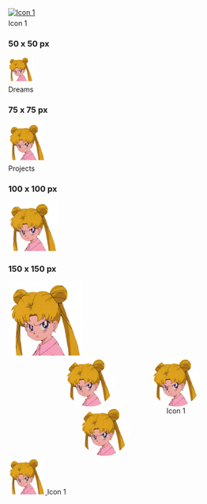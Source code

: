 <!DOCTYPE html>
<html>
<head>
  
  <style> 
    .icon-container {
      display: flex;
      gap: 75px; /* Adjust the gap as needed */
      flex-wrap: wrap;
      justify-content: center;
    } 
    
     .icon-container .icon {
      display: flex;
      flex-direction: column;
      align-items: center;
      text-align: center;
    } 
    
    .icon-container img {
      width: 100px;
      height: 100px;
      border-radius: 50%;
    }
    
    .icon-name {
      margin-top: 5px; /* Adjust the spacing as needed */
    }
  </style> 
  
</head>
<body>
 
  <!-- HTML content here -->

 <a href="https://example.com/page1">
        <img src="image1.png" alt="Icon 1" />
      </a>
      <div class="icon-name">Icon 1</div>
  
### 50 x 50 px
<a href="https://chelcey.github.io/Github-Practice/abcProjects">
  <img src="image.png" alt="Projects" width="50" height="50" />
</a>
   <div class="icon-name">Dreams</div>
  
### 75 x 75 px
<a href="https://chelcey.github.io/Github-Practice/abcProjects">
  <img src="image.png" alt="Projects" width="75" height="75" />
</a>
    <div class="icon-name">Projects</div>

### 100 x 100 px
<a href="https://example.com">
  <img src="image.png" alt="Icon" width="100" height="100" />
</a>

### 150 x 150 px
<a href="https://example.com">
  <img src="image.png" alt="Icon" width="150" height="150" />
</a>

<div class="icon-container">
  <img src="image.png" alt="Icon 1" width="75" height="75" />
  <img src="image.png" alt="Icon 2" width="75" height="75" />
</div>

  
<div class="icon-container">
  <a href="https://chelcey.github.io/Github-Practice/abcProjects">
    <img src="image.png" alt="Icon 1" width="75" height="75" />
  </a>
   <span>Icon 1</span>
  </div>
  <div class="Projects">
  <a href="https://chelcey.github.io/Github-Practice/abcProjects">
    <img src="image.png" alt="Icon 2" width="75" height="75" />
  </a>
    <span>Icon 1</span>
  </div>
  <div class="Dreams">
</div>

</body>
</html>

